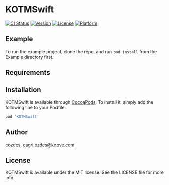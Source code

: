 # KOTMSwift

[![CI Status](https://img.shields.io/travis/cozdes/KOTMSwift.svg?style=flat)](https://travis-ci.org/cozdes/KOTMSwift)
[![Version](https://img.shields.io/cocoapods/v/KOTMSwift.svg?style=flat)](https://cocoapods.org/pods/KOTMSwift)
[![License](https://img.shields.io/cocoapods/l/KOTMSwift.svg?style=flat)](https://cocoapods.org/pods/KOTMSwift)
[![Platform](https://img.shields.io/cocoapods/p/KOTMSwift.svg?style=flat)](https://cocoapods.org/pods/KOTMSwift)

## Example

To run the example project, clone the repo, and run `pod install` from the Example directory first.

## Requirements

## Installation

KOTMSwift is available through [CocoaPods](https://cocoapods.org). To install
it, simply add the following line to your Podfile:

```ruby
pod 'KOTMSwift'
```

## Author

cozdes, cagri.ozdes@keove.com

## License

KOTMSwift is available under the MIT license. See the LICENSE file for more info.
